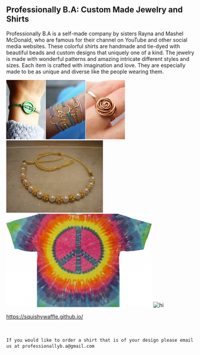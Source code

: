 ## Professionally B.A: Custom Made Jewelry and Shirts

Professionally B.A is a self-made company by sisters Rayna and Mashel McDonald, who are famous for their channel on YouTube and other social media websites. 
These colorful shirts are handmade and tie-dyed with beautiful beads and custom designs that uniquely one of a kind. The jewelry is made with wonderful patterns and amazing intricate different styles and sizes.
Each item is crafted with imagination and love. They are especially made to be as unique and diverse like the people wearing them.



<img src="download (1).jpeg" alt="hi" class="inline"/>


<img src="download.jpeg" alt="hi" class="inline"/>


<img src="tye-dye-a-shirt-10-3524112-regular.jpg" alt="hi" class="inline"/>


<img src="" alt="hi" class="inline"/>



https://squishywaffle.github.io/
```


If you would like to order a shirt that is of your design please email us at professionallyb.a@gmail.com


